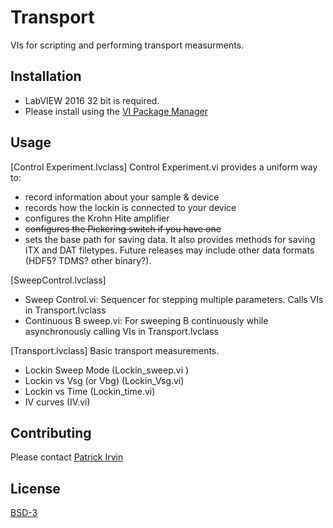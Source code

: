 # Transport

VIs for scripting and performing transport measurments.

## Installation
- LabVIEW 2016 32 bit is required.
- Please install using the [VI Package Manager](https://vipm.jki.net/)

## Usage

[Control Experiment.lvclass]
Control Experiment.vi provides a uniform way to:
- record information about your sample & device
- records how the lockin is connected to your device
- configures the Krohn Hite amplifier
- ~~configures the Pickering switch if you have one~~
- sets the base path for saving data.
It also provides methods for saving ITX and DAT filetypes. Future releases may include other data formats (HDF5? TDMS? other binary?). 

[SweepControl.lvclass]
- Sweep Control.vi: Sequencer for stepping multiple parameters. Calls VIs in Transport.lvclass
- Continuous B sweep.vi: For sweeping B continuously while asynchronously calling VIs in Transport.lvclass

[Transport.lvclass]
Basic transport measurements.
- Lockin Sweep Mode (Lockin_sweep.vi )
- Lockin vs Vsg (or Vbg) (Lockin_Vsg.vi)
- Lockin vs Time (Lockin_time.vi)
- IV curves (IV.vi)

## Contributing

Please contact [Patrick Irvin](p.irvin@levylab.org)

## License

[BSD-3](https://opensource.org/licenses/BSD-3-Clause)